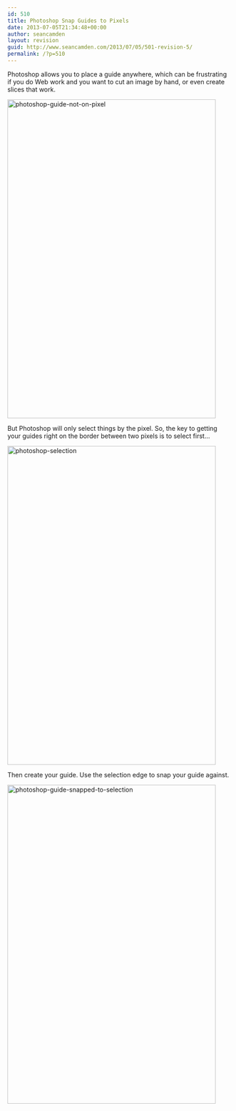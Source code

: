 ```yaml
---
id: 510
title: Photoshop Snap Guides to Pixels
date: 2013-07-05T21:34:48+00:00
author: seancamden
layout: revision
guid: http://www.seancamden.com/2013/07/05/501-revision-5/
permalink: /?p=510
---
```

Photoshop allows you to place a guide anywhere, which can be frustrating if you do Web work and you want to cut an image by hand, or even create slices that work.

<img src="http://www.seancamden.com/wp-content/uploads/2013/07/photoshop-guide-not-on-pixel.png" alt="photoshop-guide-not-on-pixel" width="467" height="714" class="alignnone size-full wp-image-504" />

But Photoshop will only select things by the pixel. So, the key to getting your guides right on the border between two pixels is to select first&#8230;

<img src="http://www.seancamden.com/wp-content/uploads/2013/07/photoshop-selection.png" alt="photoshop-selection" width="467" height="714" class="alignnone size-full wp-image-508" srcset="http://seancamden.cosm/wp-content/uploads/2013/07/photoshop-selection.png 467w, http://seancamden.cosm/wp-content/uploads/2013/07/photoshop-selection-196x300.png 196w" sizes="(max-width: 467px) 100vw, 467px" />

Then create your guide. Use the selection edge to snap your guide against.

<img src="http://www.seancamden.com/wp-content/uploads/2013/07/photoshop-guide-snapped-to-selection.png" alt="photoshop-guide-snapped-to-selection" width="467" height="714" class="alignnone size-full wp-image-505" srcset="http://seancamden.cosm/wp-content/uploads/2013/07/photoshop-guide-snapped-to-selection.png 467w, http://seancamden.cosm/wp-content/uploads/2013/07/photoshop-guide-snapped-to-selection-196x300.png 196w" sizes="(max-width: 467px) 100vw, 467px" />